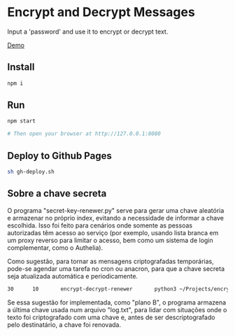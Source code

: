 # Encrypt and Decrypt Messages

Input a 'password' and use it to encrypt or decrypt text.

[Demo](https://mcnamee.github.io/encrypt-decrypt/index.html)

## Install

```bash
npm i
```

## Run
```bash
npm start

# Then open your browser at http://127.0.0.1:8080
```

## Deploy to Github Pages
```bash
sh gh-deploy.sh
```

## Sobre a chave secreta
O programa "secret-key-renewer.py" serve para gerar uma chave aleatória e armazenar no próprio index, evitando a necessidade de informar a chave escolhida. Isso foi feito para cenários onde somente as pessoas autorizadas têm acesso ao serviço (por exemplo, usando lista branca em um proxy reverso para limitar o acesso, bem como um sistema de login complementar, como o Authelia).

Como sugestão, para tornar as mensagens criptografadas temporárias, pode-se agendar uma tarefa no cron ou anacron, para que a chave secreta seja atualizada automática e periodicamente.

```bash
30      10       encrypt-decrypt-renewer       python3 ~/Projects/encrypt-decrypt/secret-key-renewer.py
```

Se essa sugestão for implementada, como "plano B", o programa armazena a última chave usada num arquivo "log.txt", para lidar com situações onde o texto foi criptografado com uma chave e, antes de ser descriptografado pelo destinatário, a chave foi renovada.
